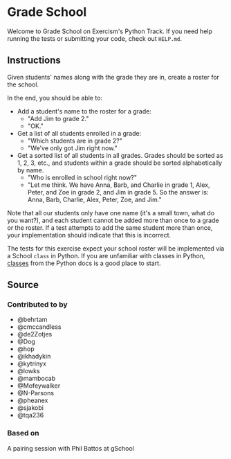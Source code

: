 # Grade School

Welcome to Grade School on Exercism's Python Track.
If you need help running the tests or submitting your code, check out `HELP.md`.

## Instructions

Given students' names along with the grade they are in, create a roster for the school.

In the end, you should be able to:

- Add a student's name to the roster for a grade:
  - "Add Jim to grade 2."
  - "OK."
- Get a list of all students enrolled in a grade:
  - "Which students are in grade 2?"
  - "We've only got Jim right now."
- Get a sorted list of all students in all grades.
  Grades should be sorted as 1, 2, 3, etc., and students within a grade should be sorted alphabetically by name.
  - "Who is enrolled in school right now?"
  - "Let me think.
    We have Anna, Barb, and Charlie in grade 1, Alex, Peter, and Zoe in grade 2, and Jim in grade 5.
    So the answer is: Anna, Barb, Charlie, Alex, Peter, Zoe, and Jim."

Note that all our students only have one name (it's a small town, what do you want?), and each student cannot be added more than once to a grade or the roster.
If a test attempts to add the same student more than once, your implementation should indicate that this is incorrect.

The tests for this exercise expect your school roster will be implemented via a School `class` in Python.
If you are unfamiliar with classes in Python, [classes][classes in python] from the Python docs is a good place to start.

[classes in python]: https://docs.python.org/3/tutorial/classes.html

## Source

### Contributed to by

- @behrtam
- @cmccandless
- @de2Zotjes
- @Dog
- @hop
- @ikhadykin
- @kytrinyx
- @lowks
- @mambocab
- @Mofeywalker
- @N-Parsons
- @pheanex
- @sjakobi
- @tqa236

### Based on

A pairing session with Phil Battos at gSchool